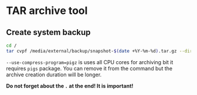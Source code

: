 # TAR archive tool

## Create system backup

```bash
cd /
tar cvpf /media/external/backup/snapshot-$(date +%Y-%m-%d).tar.gz --directory=/ --exclude=proc/* --exclude=sys/* --exclude=dev/* --exclude=mnt/* --exclude=tmp/* --exclude=media/* --use-compress-program=pigz .
```

```--use-compress-program=pigz``` is uses all CPU cores for archiving bit it requires ```pigs``` package.  You can remove it from the command but the archive creation duration will be longer.

__Do not forget about the ```.``` at the end! It is important!__
